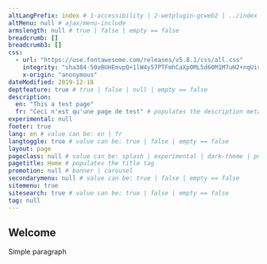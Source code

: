 ```yaml
---
altLangPrefix: index # 1-accessibility | 2-wetplugin-gcweb2 | ../index | act | advanced | ajax | archived | basic | campaign | campaign2 | content | content-gcweb-4-0-29-font-style | components | content-limit | content-signedoff | content-signedon | dark-theme | data-json | data-json-doc | dept | deprecated | dev-build | esdc | event | feedback | fieldflow | fieldflow-doc | gc-audience | gc-servinfo | gc-srvinfo-examples | geomap | GCWeb | home | implementing | index | institution-arms | institution-contact | institutional-service-performance | json | jsonmanager | jsonmanager-doc | list | longindex | ministerial | news | organizational | organizational-arms | page2 | page3 | page4 | page5 | page6 | patches | pink-day | redacted | regulations | results | results-contextual | results-filters | search | service | tbl-floatcolumn | tblfilter | temp-v5issue | template | test-case-1 | test-menu | test-pagination | theme | topic | urlmapping-doc | video | v5.0 | v5.1 | v5-migration | v6.0 | well-header-rwd | widgets
altMenu: null # ajax/menu-include
armslength: null # true | false | empty == false
breadcrumb: []
breadcrumb3: []
css: 
  - url: "https://use.fontawesome.com/releases/v5.8.1/css/all.css"
    integrity: "sha384-50oBUHEmvpQ+1lW4y57PTFmhCaXp0ML5d60M1M7uH2+nqUivzIebhndOJK28anvf"
    x-origin: "anonymous"
dateModified: 2019-12-18
deptfeature: true # true | false | null | empty == false
description:
  en: "This a test page"
  fr: "Ceci n'est qu'une page de test" # populates the description meta tag
experimental: null
footer: true
lang: en # value can be: en | fr
langtoggle: true # value can be: true | false | empty == false
layout: page
pageclass: null # value can be: splash | experimental | dark-theme | pnkDy-theme | page-type-nav | cnt-wdth-lmtd | page-type-search | theme | home
pagetitle: Home # populates the title tag
promotion: null # banner | carousel
secondarymenu: null # value can be: true | false | empty == false
sitemenu: true
sitesearch: true # value can be: true | false | empty == false
tag: null
---
```


## Welcome

Simple paragraph